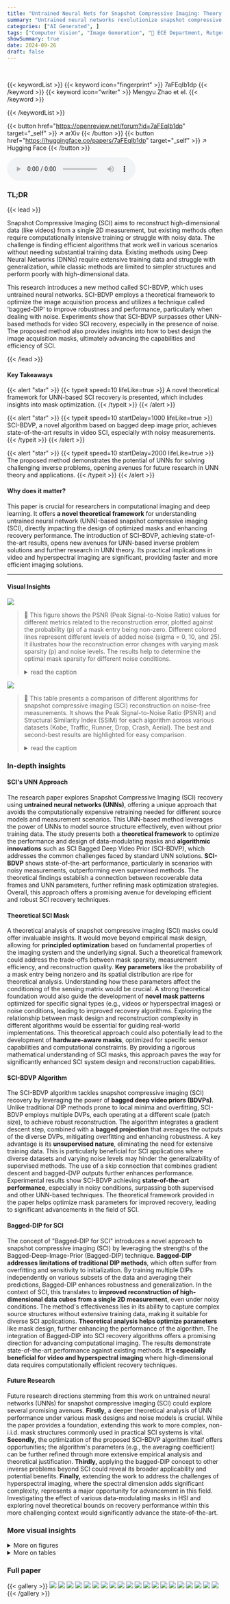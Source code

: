 ```yaml
---
title: "Untrained Neural Nets for Snapshot Compressive Imaging: Theory and Algorithms"
summary: "Untrained neural networks revolutionize snapshot compressive imaging (SCI) by enabling high-dimensional data recovery from a single 2D measurement, achieving state-of-the-art results without needing e..."
categories: ["AI Generated", ]
tags: ["Computer Vision", "Image Generation", "🏢 ECE Department, Rutgers University",]
showSummary: true
date: 2024-09-26
draft: false
---
```


<br>

{{< keywordList >}}
{{< keyword icon="fingerprint" >}} 7aFEqIb1dp {{< /keyword >}}
{{< keyword icon="writer" >}} Mengyu Zhao et el. {{< /keyword >}}
 
{{< /keywordList >}}

{{< button href="https://openreview.net/forum?id=7aFEqIb1dp" target="_self" >}}
↗ arXiv
{{< /button >}}
{{< button href="https://huggingface.co/papers/7aFEqIb1dp" target="_self" >}}
↗ Hugging Face
{{< /button >}}



<audio controls>
    <source src="https://ai-paper-reviewer.com/7aFEqIb1dp/podcast.wav" type="audio/wav">
    Your browser does not support the audio element.
</audio>


### TL;DR


{{< lead >}}

Snapshot Compressive Imaging (SCI) aims to reconstruct high-dimensional data (like videos) from a single 2D measurement, but existing methods often require computationally intensive training or struggle with noisy data.  The challenge is finding efficient algorithms that work well in various scenarios without needing substantial training data.  Existing methods using Deep Neural Networks (DNNs) require extensive training data and struggle with generalization, while classic methods are limited to simpler structures and perform poorly with high-dimensional data.

This research introduces a new method called SCI-BDVP, which uses untrained neural networks.  SCI-BDVP employs a theoretical framework to optimize the image acquisition process and utilizes a technique called 'bagged-DIP' to improve robustness and performance, particularly when dealing with noise.  Experiments show that SCI-BDVP surpasses other UNN-based methods for video SCI recovery, especially in the presence of noise.  The proposed method also provides insights into how to best design the image acquisition masks, ultimately advancing the capabilities and efficiency of SCI.

{{< /lead >}}


#### Key Takeaways

{{< alert "star" >}}
{{< typeit speed=10 lifeLike=true >}} A novel theoretical framework for UNN-based SCI recovery is presented, which includes insights into mask optimization. {{< /typeit >}}
{{< /alert >}}

{{< alert "star" >}}
{{< typeit speed=10 startDelay=1000 lifeLike=true >}} SCI-BDVP, a novel algorithm based on bagged deep image prior, achieves state-of-the-art results in video SCI, especially with noisy measurements. {{< /typeit >}}
{{< /alert >}}

{{< alert "star" >}}
{{< typeit speed=10 startDelay=2000 lifeLike=true >}} The proposed method demonstrates the potential of UNNs for solving challenging inverse problems, opening avenues for future research in UNN theory and applications. {{< /typeit >}}
{{< /alert >}}

#### Why does it matter?
This paper is crucial for researchers in computational imaging and deep learning.  It offers **a novel theoretical framework** for understanding untrained neural network (UNN)-based snapshot compressive imaging (SCI), directly impacting the design of optimized masks and enhancing recovery performance. The introduction of SCI-BDVP, achieving state-of-the-art results, opens new avenues for UNN-based inverse problem solutions and further research in UNN theory.  Its practical implications in video and hyperspectral imaging are significant, providing faster and more efficient imaging solutions.

------
#### Visual Insights



![](https://ai-paper-reviewer.com/7aFEqIb1dp/figures_5_1.jpg)

> 🔼 This figure shows the PSNR (Peak Signal-to-Noise Ratio) values for different metrics related to the reconstruction error, plotted against the probability (p) of a mask entry being non-zero.  Different colored lines represent different levels of added noise (sigma = 0, 10, and 25).  It illustrates how the reconstruction error changes with varying mask sparsity (p) and noise levels.  The results help to determine the optimal mask sparsity for different noise conditions.
> <details>
> <summary>read the caption</summary>
> Figure 1: PSNR, shown as y-axis, of ||x - ✰||2, ||✰ - XB||2 and ||x - XB||2: masks are generated as Bern(p), p shown as x-axis,. Blue, orange and green lines represent noise levels of σ = 0, 10 and 25, respectively. Solid black line shows ||x - XB||2. Solid colored lines and dashed colored lines represent ||x - ✰||2 and ||✰ - XB||2, respectively.
> </details>





![](https://ai-paper-reviewer.com/7aFEqIb1dp/tables_8_1.jpg)

> 🔼 This table presents a comparison of different algorithms for snapshot compressive imaging (SCI) reconstruction on noise-free measurements.  It shows the Peak Signal-to-Noise Ratio (PSNR) and Structural Similarity Index (SSIM) for each algorithm across various datasets (Kobe, Traffic, Runner, Drop, Crash, Aerial). The best and second-best results are highlighted for easy comparison.
> <details>
> <summary>read the caption</summary>
> Table 1: Reconstruction results on Noise-free measurements. PSNR (dB) (left entry) and SSIM (right entry) of different algorithms. Best results are in bold, second-best results are underlined.
> </details>





### In-depth insights


#### SCI's UNN Approach
The research paper explores Snapshot Compressive Imaging (SCI) recovery using **untrained neural networks (UNNs)**, offering a unique approach that avoids the computationally expensive retraining needed for different source models and measurement scenarios.  This UNN-based method leverages the power of UNNs to model source structure effectively, even without prior training data.  The study presents both a **theoretical framework** to optimize the performance and design of data-modulating masks and **algorithmic innovations** such as SCI Bagged Deep Video Prior (SCI-BDVP), which addresses the common challenges faced by standard UNN solutions.  **SCI-BDVP** shows state-of-the-art performance, particularly in scenarios with noisy measurements, outperforming even supervised methods.  The theoretical findings establish a connection between recoverable data frames and UNN parameters, further refining mask optimization strategies. Overall, this approach offers a promising avenue for developing efficient and robust SCI recovery techniques.

#### Theoretical SCI Mask
A theoretical analysis of snapshot compressive imaging (SCI) masks could offer invaluable insights.  It would move beyond empirical mask design, allowing for **principled optimization** based on fundamental properties of the imaging system and the underlying signal.  Such a theoretical framework could address the trade-offs between mask sparsity, measurement efficiency, and reconstruction quality.  **Key parameters** like the probability of a mask entry being nonzero and its spatial distribution are ripe for theoretical analysis. Understanding how these parameters affect the conditioning of the sensing matrix would be crucial. A strong theoretical foundation would also guide the development of **novel mask patterns** optimized for specific signal types (e.g., videos or hyperspectral images) or noise conditions, leading to improved recovery algorithms. Exploring the relationship between mask design and reconstruction complexity in different algorithms would be essential for guiding real-world implementations.  This theoretical approach could also potentially lead to the development of **hardware-aware masks**, optimized for specific sensor capabilities and computational constraints. By providing a rigorous mathematical understanding of SCI masks, this approach paves the way for significantly enhanced SCI system design and reconstruction capabilities.

#### SCI-BDVP Algorithm
The SCI-BDVP algorithm tackles snapshot compressive imaging (SCI) recovery by leveraging the power of **bagged deep video priors (BDVPs)**.  Unlike traditional DIP methods prone to local minima and overfitting, SCI-BDVP employs multiple DVPs, each operating at a different scale (patch size), to achieve robust reconstruction. The algorithm integrates a gradient descent step, combined with a **bagged projection** that averages the outputs of the diverse DVPs, mitigating overfitting and enhancing robustness.  A key advantage is its **unsupervised nature**, eliminating the need for extensive training data. This is particularly beneficial for SCI applications where diverse datasets and varying noise levels may hinder the generalizability of supervised methods. The use of a skip connection that combines gradient descent and bagged-DVP outputs further enhances performance. Experimental results show SCI-BDVP achieving **state-of-the-art performance**, especially in noisy conditions, surpassing both supervised and other UNN-based techniques. The theoretical framework provided in the paper helps optimize mask parameters for improved recovery, leading to significant advancements in the field of SCI.

#### Bagged-DIP for SCI
The concept of "Bagged-DIP for SCI" introduces a novel approach to snapshot compressive imaging (SCI) by leveraging the strengths of the Bagged-Deep-Image-Prior (Bagged-DIP) technique.  **Bagged-DIP addresses limitations of traditional DIP methods**, which often suffer from overfitting and sensitivity to initialization. By training multiple DIPs independently on various subsets of the data and averaging their predictions, Bagged-DIP enhances robustness and generalization. In the context of SCI, this translates to **improved reconstruction of high-dimensional data cubes from a single 2D measurement**, even under noisy conditions. The method's effectiveness lies in its ability to capture complex source structures without extensive training data, making it suitable for diverse SCI applications.  **Theoretical analysis helps optimize parameters** like mask design, further enhancing the performance of the algorithm. The integration of Bagged-DIP into SCI recovery algorithms offers a promising direction for advancing computational imaging. The results demonstrate state-of-the-art performance against existing methods.  **It's especially beneficial for video and hyperspectral imaging** where high-dimensional data requires computationally efficient recovery techniques.

#### Future Research
Future research directions stemming from this work on untrained neural networks (UNNs) for snapshot compressive imaging (SCI) could explore several promising avenues.  **Firstly,** a deeper theoretical analysis of UNN performance under various mask designs and noise models is crucial. While the paper provides a foundation, extending this work to more complex, non-i.i.d. mask structures commonly used in practical SCI systems is vital. **Secondly,**  the optimization of the proposed SCI-BDVP algorithm itself offers opportunities; the algorithm's parameters (e.g., the averaging coefficient) can be further refined through more extensive empirical analysis and theoretical justification.  **Thirdly,** applying the bagged-DIP concept to other inverse problems beyond SCI could reveal its broader applicability and potential benefits.  **Finally,**  extending the work to address the challenges of hyperspectral imaging, where the spectral dimension adds significant complexity, represents a major opportunity for advancement in this field. Investigating the effect of various data-modulating masks in HSI and exploring novel theoretical bounds on recovery performance within this more challenging context would significantly advance the state-of-the-art.


### More visual insights

<details>
<summary>More on figures
</summary>


![](https://ai-paper-reviewer.com/7aFEqIb1dp/figures_6_1.jpg)

> 🔼 This figure illustrates the architecture of the SCI-BDVP algorithm.  It uses K separate DIP (Deep Image Prior) blocks, each operating on a different patch size of the input video data. The outputs of these DIP blocks are averaged (blue dot) and combined with a gradient descent result (red lines and orange dot) to form an estimate. This process is repeated K times.  The overall algorithm leverages a weighted average of the gradient descent step and the bagged DIP output (fusion), using the 2D measurement (y) and the 3D mask (H) for training the DIPs. The objective is to reconstruct a high-dimensional 3D data cube from a single 2D measurement.
> <details>
> <summary>read the caption</summary>
> Figure 2: The structure of SCI-BDVP. There are K estimates generated, each using a different patch size. The blue dot denotes averaging the K estimates, the orange dot denotes averaging x and x with weight a, the red dot denotes the loss function used for training the DIP parameters, requiring xf, y and H. The red lines denote using 3D gradient descent result xf, which is used for training the parameters of the k-th DIP (red dot), and averaging with projection output xf (orange dot). The green lines denote using 2D measurement y and 3D binary mask H for training parameters of DIPs in different estimate k.
> </details>



![](https://ai-paper-reviewer.com/7aFEqIb1dp/figures_7_1.jpg)

> 🔼 This figure shows the iterative process of the proposed SCI-BDVP algorithm. Each iteration involves two main steps: gradient descent (GD) to update the estimate, and projection onto the domain of a bagged deep video prior (BDVP). The BDVP uses multiple deep image priors operating at different scales, which helps to address the issues of overfitting and local minima that are often encountered in DIP-based methods. Finally, a skip connection combines the results from GD and BDVP, further improving performance.
> <details>
> <summary>read the caption</summary>
> Figure 3: SCI-BDVP (GD): Iterative PGD-type algorithm. Each step consists of GD and BDVP projection, with an additional skip-connection.
> </details>



![](https://ai-paper-reviewer.com/7aFEqIb1dp/figures_9_1.jpg)

> 🔼 This figure displays the PSNR (Peak Signal-to-Noise Ratio) for different metrics as a function of the non-zero probability (p) of the mask.  It illustrates how reconstruction error changes depending on the mask and noise levels. The different colored lines represent different noise levels, showing the impact of noise on the reconstruction quality and its relation to the mask's probability parameter (p).
> <details>
> <summary>read the caption</summary>
> Figure 1: PSNR, shown as y-axis, of ||x - ✰||2, ||✰ - XB||2 and ||x - XB||2: masks are generated as Bern(p), p shown as x-axis,. Blue, orange and green lines represent noise levels of σ = 0, 10 and 25, respectively. Solid black line shows ||x - XB||2. Solid colored lines and dashed colored lines represent ||x - ✰||2 and ||✰ - XB||2, respectively.
> </details>



![](https://ai-paper-reviewer.com/7aFEqIb1dp/figures_9_2.jpg)

> 🔼 The figure displays the PSNR (Peak Signal-to-Noise Ratio) for different video samples, plotted against the probability (p) of a mask entry being non-zero.  Different colored lines represent different noise levels (σ = 0, 10, 25).  The plot shows the impact of mask probability (p) and noise on the reconstruction error, comparing the overall error (||x - ŷ||2) with the errors due to DIP representation limitations (||ŷ - xB||2) and the deviation from the average frame (||x - xB||2).
> <details>
> <summary>read the caption</summary>
> Figure 1: PSNR, shown as y-axis, of ||x - ŷ||2, ||ŷ - xB||2 and ||x - xB||2: masks are generated as Bern(p), p shown as x-axis,. Blue, orange and green lines represent noise levels of σ = 0, 10 and 25, respectively. Solid black line shows ||x - xB||2. Solid colored lines and dashed colored lines represent ||x - ŷ||2 and ||ŷ - xB||2, respectively.
> </details>



![](https://ai-paper-reviewer.com/7aFEqIb1dp/figures_20_1.jpg)

> 🔼 This figure shows the PSNR (Peak Signal-to-Noise Ratio) for three different metrics of reconstruction error as a function of the probability p of generating binary masks using a Bernoulli distribution.  It demonstrates how the optimal probability p* changes with increasing noise levels (σ = 0, 10, and 25) for different video samples. The three metrics represented are the error between the original and reconstructed signals (||x - ˆx||2), the error between the reconstructed signal and the average of all frames (||ˆx - xB||2), and the error between the average of the frames and the original (||x - xB||2).
> <details>
> <summary>read the caption</summary>
> Figure 1: PSNR, shown as y-axis, of ||x - ˆx||2, ||ˆx - xB||2 and ||x - xB||2: masks are generated as Bern(p), p shown as x-axis,. Blue, orange and green lines represent noise levels of σ = 0, 10 and 25, respectively. Solid black line shows ||x - xB||2. Solid colored lines and dashed colored lines represent ||x - ˆx||2 and ||ˆx - xB||2, respectively.
> </details>



![](https://ai-paper-reviewer.com/7aFEqIb1dp/figures_20_2.jpg)

> 🔼 This figure shows the detailed network architecture of the Deep Video Prior (DVP) used in the SCI-BDVP algorithm.  It consists of three DVP blocks, each composed of a 2D Convolution (Conv) layer with a kernel size of 3, a ReLU activation function, and an Upsample layer with a scaling factor of 2. The final Video Output Block contains a 2D Convolution layer with a kernel size of 3 and a Sigmoid activation function. Each DVP block has 128 input and output channels, while the output block's output channels match the dimensions of the video frame. This design aims to efficiently capture and reconstruct video data at different scales.
> <details>
> <summary>read the caption</summary>
> Figure 6: Network structure of DVP we use in SCI-BDVP.
> </details>



![](https://ai-paper-reviewer.com/7aFEqIb1dp/figures_22_1.jpg)

> 🔼 This figure displays the PSNR (Peak Signal-to-Noise Ratio)  for different video test samples, illustrating the impact of mask probability (p) and noise level (σ) on reconstruction error.  The three different error metrics presented show the trade-offs between approximating the true signal (x), the mean frame (XB), and the reconstruction (✰).
> <details>
> <summary>read the caption</summary>
> Figure 1: PSNR, shown as y-axis, of ||x - ✰||2, ||✰ - XB||2 and ||x - XB||2: masks are generated as Bern(p), p shown as x-axis,. Blue, orange and green lines represent noise levels of σ = 0, 10 and 25, respectively. Solid black line shows ||x - XB||2. Solid colored lines and dashed colored lines represent ||x - ✰||2 and ||✰ - XB||2, respectively.
> </details>



![](https://ai-paper-reviewer.com/7aFEqIb1dp/figures_22_2.jpg)

> 🔼 This figure shows the Peak Signal-to-Noise Ratio (PSNR) for different video samples with varying mask probabilities (p) and noise levels.  It compares three different error metrics: ||x - ✰||2 (reconstruction error), ||✰ - XB||2 (error of the mean frame approximation), and ||x - XB||2 (error between the original video and the mean frame).  The results illustrate how the optimal mask probability (p) and the relationship between the different error metrics change with varying noise levels.
> <details>
> <summary>read the caption</summary>
> Figure 1: PSNR, shown as y-axis, of ||x - ✰||2, ||✰ - XB||2 and ||x - XB||2: masks are generated as Bern(p), p shown as x-axis,. Blue, orange and green lines represent noise levels of σ = 0, 10 and 25, respectively. Solid black line shows ||x - XB||2. Solid colored lines and dashed colored lines represent ||x - ✰||2 and ||✰ - XB||2, respectively.
> </details>



![](https://ai-paper-reviewer.com/7aFEqIb1dp/figures_23_1.jpg)

> 🔼 The figure shows the PSNR (Peak Signal-to-Noise Ratio) for three different error metrics: ||x - ✰||2, ||✰ - XB||2, and ||x - XB||2, plotted against different values of p (probability of a mask entry being non-zero).  The lines are color-coded to represent different noise levels (σ = 0, 10, and 25).  The plot illustrates how the optimal value of p changes with increasing noise levels and how the different error metrics behave under varying mask sparsity and noise conditions.
> <details>
> <summary>read the caption</summary>
> Figure 1: PSNR, shown as y-axis, of ||x - ✰||2, ||✰ - XB||2 and ||x - XB||2: masks are generated as Bern(p), p shown as x-axis,. Blue, orange and green lines represent noise levels of σ = 0, 10 and 25, respectively. Solid black line shows ||x - XB||2. Solid colored lines and dashed colored lines represent ||x - ✰||2 and ||✰ - XB||2, respectively.
> </details>



![](https://ai-paper-reviewer.com/7aFEqIb1dp/figures_24_1.jpg)

> 🔼 This figure compares the reconstruction results of SCI-BDVP and SCI-DVP methods on four different video samples at four different noise levels (σz = 0, 10, 25, 50).  The leftmost column shows the original clean frames.  The remaining columns illustrate reconstructions for each method and noise level. The results visually demonstrate the improved performance of SCI-BDVP, particularly in higher noise levels.
> <details>
> <summary>read the caption</summary>
> Figure 10: Reconstruction results of SCI-BDVP vs. SCI-DVP. (leftmost images are clean frames).
> </details>



![](https://ai-paper-reviewer.com/7aFEqIb1dp/figures_25_1.jpg)

> 🔼 This figure compares the reconstruction results of SCI-BDVP and SCI-DVP methods for several video sequences under different noise levels (σz = 0, 10, 25, 50).  The leftmost column shows the original clean frames. Each row represents a different video sequence, and each column displays the reconstruction for a specific noise level. By visually comparing the results, one can assess the relative performance of the two methods in handling noisy measurements.
> <details>
> <summary>read the caption</summary>
> Figure 10: Reconstruction results of SCI-BDVP vs. SCI-DVP. (leftmost images are clean frames).
> </details>



![](https://ai-paper-reviewer.com/7aFEqIb1dp/figures_26_1.jpg)

> 🔼 The figure shows the Peak Signal-to-Noise Ratio (PSNR) for different video test samples, as a function of the probability (p) of a mask entry being non-zero.  The PSNR is calculated in three ways: the difference between the reconstructed video and the true video (||x - ŷ||2), the difference between the reconstructed video and the average frame (||ŷ - xB||2), and the difference between the average frame and the true video (||x - xB||2). Different colored lines represent different noise levels (σ = 0, 10, and 25). This illustrates the relationship between mask generation and reconstruction error, especially considering noise.
> <details>
> <summary>read the caption</summary>
> Figure 1: PSNR, shown as y-axis, of ||x - ŷ||2, ||ŷ - xB||2 and ||x - xB||2: masks are generated as Bern(p), p shown as x-axis,. Blue, orange and green lines represent noise levels of σ = 0, 10 and 25, respectively. Solid black line shows ||x - xB||2. Solid colored lines and dashed colored lines represent ||x - ŷ||2 and ||ŷ - xB||2, respectively.
> </details>



![](https://ai-paper-reviewer.com/7aFEqIb1dp/figures_26_2.jpg)

> 🔼 The figure shows the Peak Signal-to-Noise Ratio (PSNR) of three different error terms: ||x - ✰||2, ||✰ - XB||2, and ||x - XB||2, plotted against the probability p of a mask entry being non-zero (Bernoulli distribution). Different colored lines represent different levels of noise (σ = 0, 10, and 25).  The plot aims to illustrate the impact of mask design (controlled by p) on the reconstruction quality under varying noise conditions.  It shows how the optimal probability p* changes with the level of noise in the measurements.
> <details>
> <summary>read the caption</summary>
> Figure 1: PSNR, shown as y-axis, of ||x - ✰||2, ||✰ - XB||2 and ||x - XB||2: masks are generated as Bern(p), p shown as x-axis,. Blue, orange and green lines represent noise levels of σ = 0, 10 and 25, respectively. Solid black line shows ||x - XB||2. Solid colored lines and dashed colored lines represent ||x - ✰||2 and ||✰ - XB||2, respectively.
> </details>



</details>




<details>
<summary>More on tables
</summary>


![](https://ai-paper-reviewer.com/7aFEqIb1dp/tables_8_2.jpg)
> 🔼 This table presents the reconstruction results on noisy measurements for several algorithms, including GAP-TV, FFDNet, FastDVDNet, PnP-DIP, SCI-BDVP (E2E), and SCI-BDVP (GD).  The results are shown for different noise levels (σ = 10, 25, 50) and for several video datasets (Kobe, Traffic, Runner, Drop, Crash, Aerial).  PSNR (Peak Signal-to-Noise Ratio) and SSIM (Structural Similarity Index) are used as evaluation metrics. The best and second-best results for each dataset and noise level are highlighted in bold and underlined, respectively.
> <details>
> <summary>read the caption</summary>
> Table 2: Reconstruction Results on Noisy Measurements. PSNR (dB) (left entry) and SSIM (right entry) of different algorithms. Best results are highlighted in bold, second-best results are underlined.
> </details>

![](https://ai-paper-reviewer.com/7aFEqIb1dp/tables_9_1.jpg)
> 🔼 This table shows the time it takes to train the SCI-BDVP model for different patch sizes.  The time increases as the patch size decreases because more networks need to be trained.
> <details>
> <summary>read the caption</summary>
> Table 3: Time complexity of our proposed SCI-BDVP was evaluated on various patch sizes (64, 128, 256) of video blocks, using a standard 1000 DVP iterations for training.
> </details>

![](https://ai-paper-reviewer.com/7aFEqIb1dp/tables_21_1.jpg)
> 🔼 This table shows the number of inner and outer iterations used for training the SCI-BDVP model for different datasets (Kobe, Traffic, Runner, Drop, Crash, Aerial) and for different patch sizes (64, 128, 256 pixels).  It also differentiates between the training for noise-free and noisy measurements. The inner iterations represent iterations within each patch size for DIP training, while the outer iterations represent the number of times the overall PGD optimization is performed.
> <details>
> <summary>read the caption</summary>
> Table 4: Number of inner and outer iterations for training SCI-BDVP for different datasets and different estimates.
> </details>

![](https://ai-paper-reviewer.com/7aFEqIb1dp/tables_21_2.jpg)
> 🔼 This table compares the computational time complexity of different methods (PnP-DIP, Factorized-DVP, Simple-DVP(E2E), and SCI-BDVP) for processing a single 8-frame video block.  The results are categorized by whether noise is present in the measurement.
> <details>
> <summary>read the caption</summary>
> Table 5: Time complexity over different methods on one 8-frame benchmark video block.
> </details>

![](https://ai-paper-reviewer.com/7aFEqIb1dp/tables_23_1.jpg)
> 🔼 This table shows the impact of mask optimization on the reconstruction performance of SCI-BDVP for different videos and noise levels.  It compares the PSNR and SSIM values obtained using a fixed regular binary mask (Bern(0.5)) against those obtained using an optimized mask.  The results are broken down by noise level (σ = 0, 10, 25, 50) and whether the regular or optimized mask was used.
> <details>
> <summary>read the caption</summary>
> Table 6: Detailed mask optimization effect on reconstruction with SCI-BDVP. PSNR (dB) (left entry) and SSIM (right entry) of the reconstruction results on different videos. (Reg.) represent reconstruction on using fixed regular binary mask, Dij ~ Bern(0.5). (OPT.) represents model tested on fixed optimized mask.
> </details>

</details>




### Full paper

{{< gallery >}}
<img src="https://ai-paper-reviewer.com/7aFEqIb1dp/1.png" class="grid-w50 md:grid-w33 xl:grid-w25" />
<img src="https://ai-paper-reviewer.com/7aFEqIb1dp/2.png" class="grid-w50 md:grid-w33 xl:grid-w25" />
<img src="https://ai-paper-reviewer.com/7aFEqIb1dp/3.png" class="grid-w50 md:grid-w33 xl:grid-w25" />
<img src="https://ai-paper-reviewer.com/7aFEqIb1dp/4.png" class="grid-w50 md:grid-w33 xl:grid-w25" />
<img src="https://ai-paper-reviewer.com/7aFEqIb1dp/5.png" class="grid-w50 md:grid-w33 xl:grid-w25" />
<img src="https://ai-paper-reviewer.com/7aFEqIb1dp/6.png" class="grid-w50 md:grid-w33 xl:grid-w25" />
<img src="https://ai-paper-reviewer.com/7aFEqIb1dp/7.png" class="grid-w50 md:grid-w33 xl:grid-w25" />
<img src="https://ai-paper-reviewer.com/7aFEqIb1dp/8.png" class="grid-w50 md:grid-w33 xl:grid-w25" />
<img src="https://ai-paper-reviewer.com/7aFEqIb1dp/9.png" class="grid-w50 md:grid-w33 xl:grid-w25" />
<img src="https://ai-paper-reviewer.com/7aFEqIb1dp/10.png" class="grid-w50 md:grid-w33 xl:grid-w25" />
<img src="https://ai-paper-reviewer.com/7aFEqIb1dp/11.png" class="grid-w50 md:grid-w33 xl:grid-w25" />
<img src="https://ai-paper-reviewer.com/7aFEqIb1dp/12.png" class="grid-w50 md:grid-w33 xl:grid-w25" />
<img src="https://ai-paper-reviewer.com/7aFEqIb1dp/13.png" class="grid-w50 md:grid-w33 xl:grid-w25" />
<img src="https://ai-paper-reviewer.com/7aFEqIb1dp/14.png" class="grid-w50 md:grid-w33 xl:grid-w25" />
<img src="https://ai-paper-reviewer.com/7aFEqIb1dp/15.png" class="grid-w50 md:grid-w33 xl:grid-w25" />
<img src="https://ai-paper-reviewer.com/7aFEqIb1dp/16.png" class="grid-w50 md:grid-w33 xl:grid-w25" />
<img src="https://ai-paper-reviewer.com/7aFEqIb1dp/17.png" class="grid-w50 md:grid-w33 xl:grid-w25" />
<img src="https://ai-paper-reviewer.com/7aFEqIb1dp/18.png" class="grid-w50 md:grid-w33 xl:grid-w25" />
<img src="https://ai-paper-reviewer.com/7aFEqIb1dp/19.png" class="grid-w50 md:grid-w33 xl:grid-w25" />
<img src="https://ai-paper-reviewer.com/7aFEqIb1dp/20.png" class="grid-w50 md:grid-w33 xl:grid-w25" />
{{< /gallery >}}